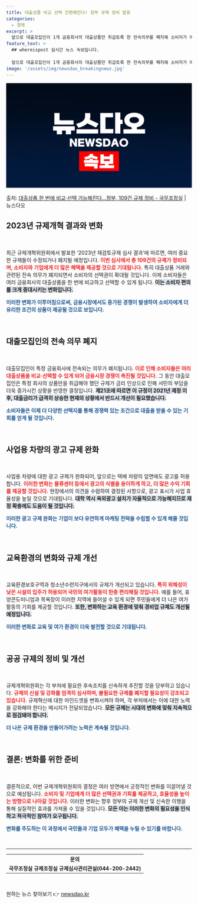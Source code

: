 ```yaml
---
title: 대출상품 비교 선택 간편해진다! 정부 규제 정비 발표
categories:
  - 경제
excerpt: >
  앞으로 대출모집인이 1개 금융회사의 대출상품만 취급토록 한 전속의무를 폐지해 소비자가 여러 금융회사 상품을 …
feature_text: >
  ## whereispost 실시간 뉴스 속보입니다.

  앞으로 대출모집인이 1개 금융회사의 대출상품만 취급토록 한 전속의무를 폐지해 소비자가 여러 금융회사 상품을 …
image: '/assets/img/newsdao_breakingnews.jpg'
---
```


![뉴스다오 속보](/assets/img/newsdao_breakingnews.jpg)

<p>출처: <a href="https://newsdao.kr/2173" rel="dofollow">대출상품 한 번에 비교·선택 가능해진다…정부, 109건 규제 정비 - 국무조정실</a> | 뉴스다오</p>

<h2 data-ke-size="size26">2023년 규제개혁 결과와 변화</h2>

<p data-ke-size="size16">&nbsp;</p>

최근 규제개혁위원회에서 발표한 ‘2023년 재검토규제 심사 결과’에 따르면, 여러 중요한 규제들이 수정되거나 폐지될 예정입니다. <b><span style="color: #ee2323;">이번 심사에서 총 109건의 규제가 정비되며, 소비자와 기업에게 더 많은 혜택을 제공할 것으로 기대됩니다.</span></b> 특히 대출상품 거래와 관련된 전속 의무가 폐지되면서 소비자의 선택권이 확대될 것입니다. 이제 소비자들은 여러 금융회사의 대출상품을 한 번에 비교하고 선택할 수 있게 됩니다. <b><span style="background-color: #21538527;">이는 소비자 편의를 크게 증대시키는 변화입니다.</span></b>

<b><span style="color: #1a5490;">이러한 변화가 이루어짐으로써, 금융시장에서도 증가된 경쟁이 발생하여 소비자에게 더 유리한 조건의 상품이 제공될 것으로 보입니다.</span></b>

<p data-ke-size="size16">&nbsp;</p>

<h2 data-ke-size="size26">대출모집인의 전속 의무 폐지</h2>

<p data-ke-size="size16">&nbsp;</p>

대출모집인이 특정 금융회사에 전속되는 의무가 폐지됩니다. <b><span style="color: #ee2323;">이로 인해 소비자들은 여러 대출상품을 비교·선택할 수 있게 되어 금융시장 경쟁이 촉진될 것입니다.</span></b> 그 동안 대출모집인은 특정 회사의 상품만을 취급해야 했던 규제가 금리 인상으로 인해 서민의 부담을 더욱 증가시킨 상황을 반영한 결정입니다. <b><span style="background-color: #21538527;">제21조에 따르면 이 규정이 2021년 제정 이후, 대출금리가 급격히 상승한 현재의 상황에서 반드시 개선이 필요했습니다.</span></b>

<b><span style="color: #1a5490;">소비자들은 이제 더 다양한 선택지를 통해 경쟁력 있는 조건으로 대출을 받을 수 있는 기회를 얻게 될 것입니다.</span></b>

<p data-ke-size="size16">&nbsp;</p>

<h2 data-ke-size="size26">사업용 차량의 광고 규제 완화</h2>

<p data-ke-size="size16">&nbsp;</p>

사업용 차량에 대한 광고 규제가 완화되어, 앞으로는 택배 차량의 앞면에도 광고를 허용합니다. <b><span style="color: #ee2323;">이러한 변화는 물류센터 등에서 광고의 식별을 용이하게 하고, 더 많은 수익 기회를 제공할 것입니다.</span></b> 현장에서의 의견을 수렴하여 결정된 사항으로, 광고 표시가 사업 효율성을 높일 것으로 기대됩니다. <b><span style="background-color: #21538527;">대학 역시 옥외광고 설치가 자율적으로 가능해지므로 재정 확충에도 도움이 될 것입니다.</span></b>

<b><span style="color: #1a5490;">이러한 광고 규제 완화는 기업이 보다 유연하게 마케팅 전략을 수립할 수 있게 해줄 것입니다.</span></b>

<p data-ke-size="size16">&nbsp;</p>

<h2 data-ke-size="size26">교육환경의 변화와 규제 개선</h2>

<p data-ke-size="size16">&nbsp;</p>

교육환경보호구역과 청소년수련지구에서의 규제가 개선되고 있습니다. <b><span style="color: #ee2323;">특히 위해성이 낮은 시설의 입주가 허용되어 국민의 여가활동이 한층 편리해질 것입니다.</span></b> 예를 들어, 휴양콘도미니엄과 목욕장이 이러한 지역에 들어설 수 있게 되면 주민들에게 더 나은 여가 활동의 기회를 제공할 것입니다. <b><span style="background-color: #21538527;">또한, 변화하는 교육 환경에 맞춰 경비업 규제도 개선될 예정입니다.</span></b>

<b><span style="color: #1a5490;">이러한 변화로 교육 및 여가 환경이 더욱 발전할 것으로 기대됩니다.</span></b>

<p data-ke-size="size16">&nbsp;</p>

<h2 data-ke-size="size26">공공 규제의 정비 및 개선</h2>

<p data-ke-size="size16">&nbsp;</p>

규제개혁위원회는 각 부처에 필요한 후속조치를 신속하게 추진할 것을 당부하고 있습니다. <b><span style="color: #ee2323;">규제의 신설 및 강화를 엄격히 심사하며, 불필요한 규제를 폐지할 필요성이 강조되고 있습니다.</span></b> 규제혁신에 대한 마인드셋을 변화시켜야 하며, 각 부처에서는 이에 대한 노력을 강화해야 한다는 메시지가 전달되었습니다. <b><span style="background-color: #21538527;">모든 규제는 시대의 변화에 맞춰 지속적으로 점검돼야 합니다.</span></b>

<b><span style="color: #1a5490;">더 나은 규제 환경을 만들어가려는 노력은 계속될 것입니다.</span></b>

<p data-ke-size="size16">&nbsp;</p>

<h2 data-ke-size="size26">결론: 변화를 위한 준비</h2>

<p data-ke-size="size16">&nbsp;</p>

결론적으로, 이번 규제개혁위원회의 결정은 여러 방면에서 긍정적인 변화를 이끌어낼 것으로 예상됩니다. <b><span style="color: #ee2323;">소비자 및 기업에게 더 많은 선택권과 기회를 제공하고, 효율성을 높이는 방향으로 나아갈 것입니다.</span></b> 이러한 변화는 향후 정부의 규제 개선 및 신속한 이행을 통해 실질적인 효과를 가져올 수 있을 것입니다. <b><span style="background-color: #21538527;">모든 이는 이러한 변화의 필요성을 인식하고 적극적인 참여가 요구됩니다.</span></b>

<b><span style="color: #1a5490;">변화를 주도하는 이 과정에서 국민들과 기업 모두가 혜택을 누릴 수 있기를 바랍니다.</span></b>

<p data-ke-size="size16">&nbsp;</p>

<hr />

<table>
    <tr>
        <td style="text-align: center; height: 17px;"><b>문의</b></td>
    </tr>
    <tr>
        <td style="text-align: center; height: 17px;"><b>국무조정실 규제조정실 규제심사관리관실(044-200-2442)</b></td>
    </tr>
</table>

<p data-ke-size="size16">&nbsp;</p> 

원하는 뉴스 찾아보기 👉 <a href="https://newsdao.kr" rel="dofollow">newsdao.kr</a>


